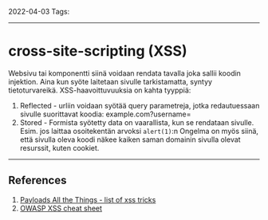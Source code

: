 2022-04-03
Tags:

---
# cross-site-scripting (XSS)

Websivu tai komponentti siinä voidaan rendata tavalla joka sallii koodin injektion. Aina kun syöte laitetaan sivulle tarkistamatta, syntyy tietoturvareikä. XSS-haavoittuvuuksia on kahta tyyppiä:
1. Reflected - urliin voidaan syötää query parametreja, jotka redautuessaan sivulle suorittavat koodia: example.com?username=<script>alert(1)</script>
2. Stored - Formista syötetty data on vaarallista, kun se rendataan sivulle. Esim. jos laittaa osoitekentän arvoksi `alert(1)`:n
Ongelma on myös siinä, että sivulla oleva koodi näkee kaiken saman domainin sivulla olevat resurssit, kuten cookiet.
---
## References
1. [Payloads All the Things - list of xss tricks](https://github.com/swisskyrepo/PayloadsAllTheThings)
2. [OWASP XSS cheat sheet](https://cheatsheetseries.owasp.org/cheatsheets/Cross_Site_Scripting_Prevention_Cheat_Sheet.html)

